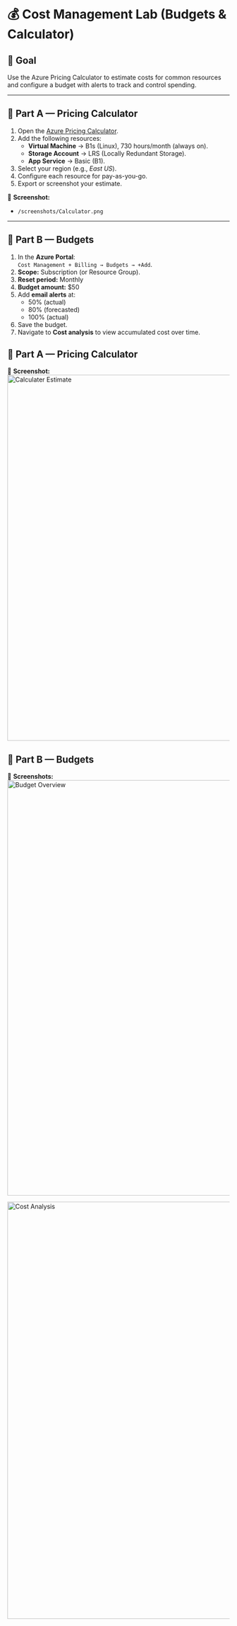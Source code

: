 # 💰 Cost Management Lab (Budgets & Calculator)

## 🎯 Goal
Use the Azure Pricing Calculator to estimate costs for common resources and configure a budget with alerts to track and control spending.

---

## 📝 Part A — Pricing Calculator
1. Open the [Azure Pricing Calculator](https://azure.microsoft.com/pricing/calculator/).
2. Add the following resources:
   - **Virtual Machine** → B1s (Linux), 730 hours/month (always on).
   - **Storage Account** → LRS (Locally Redundant Storage).
   - **App Service** → Basic (B1).
3. Select your region (e.g., *East US*).
4. Configure each resource for pay-as-you-go.
5. Export or screenshot your estimate.

📸 **Screenshot:**  
- `/screenshots/Calculator.png`

---

## 📝 Part B — Budgets
1. In the **Azure Portal**:  
   `Cost Management + Billing → Budgets → +Add`.
2. **Scope:** Subscription (or Resource Group).
3. **Reset period:** Monthly  
4. **Budget amount:** $50  
5. Add **email alerts** at:
   - 50% (actual)
   - 80% (forecasted)
   - 100% (actual)
6. Save the budget.
7. Navigate to **Cost analysis** to view accumulated cost over time.

## 📝 Part A — Pricing Calculator
📸 **Screenshot:**
<img width="1518" height="827" alt="Calculater Estimate" src="https://github.com/user-attachments/assets/da634c5c-ea8b-42de-88e4-b591ab3c27f8" />


## 📝 Part B — Budgets
📸 **Screenshots:**
<img width="1434" height="939" alt="Budget Overview" src="https://github.com/user-attachments/assets/db900ee1-5090-4d73-a953-c1117c17a5b7" />

<img width="1893" height="943" alt="Cost Analysis" src="https://github.com/user-attachments/assets/38995940-8803-4834-a4a6-42ecc1886a9f" />

